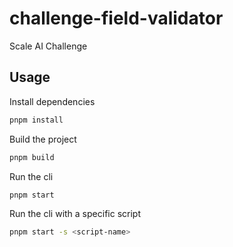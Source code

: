 # challenge-field-validator

Scale AI Challenge

## Usage

Install dependencies

```bash
pnpm install
```

Build the project

```bash
pnpm build
```

Run the cli

```bash
pnpm start
```

Run the cli with a specific script

```bash
pnpm start -s <script-name>
```
